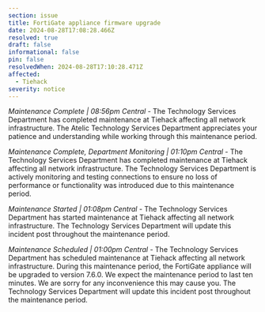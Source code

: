 ```yaml
---
section: issue
title: FortiGate appliance firmware upgrade
date: 2024-08-28T17:08:28.466Z
resolved: true
draft: false
informational: false
pin: false
resolvedWhen: 2024-08-28T17:10:28.471Z
affected:
  - Tiehack
severity: notice
---
```

*Maintenance Complete | 08:56pm Central* - The Technology Services Department has completed maintenance at Tiehack affecting all network infrastructure. The Atelic Technology Services Department appreciates your patience and understanding while working through this maintenance period.

*Maintenance Complete, Department Monitoring | 01:10pm Central* - The Technology Services Department has completed maintenance at Tiehack affecting all network infrastructure. The Technology Services Department is actively monitoring and testing connections to ensure no loss of performance or functionality was introduced due to this maintenance period.

*Maintenance Started | 01:08pm Central* - The Technology Services Department has started maintenance at Tiehack affecting all network infrastructure. The Technology Services Department will update this incident post throughout the maintenance period.

*Maintenance Scheduled | 01:00pm Central* - The Technology Services Department has scheduled maintenance at Tiehack affecting all network infrastructure. During this maintenance period, the FortiGate appliance will be upgraded to version 7.6.0. We expect the maintenance period to last ten minutes. We are sorry for any inconvenience this may cause you. The Technology Services Department will update this incident post throughout the maintenance period.
